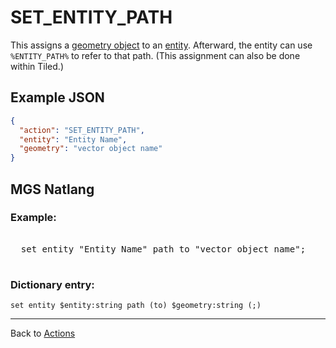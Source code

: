 # SET_ENTITY_PATH

This assigns a [geometry object](maps/vector_objects) to an [entity](entities). Afterward, the entity can use `%ENTITY_PATH%` to refer to that path. (This assignment can also be done within Tiled.)

## Example JSON

```json
{
  "action": "SET_ENTITY_PATH",
  "entity": "Entity Name",
  "geometry": "vector object name"
}
```

## MGS Natlang

### Example:

<pre class="HyperMD-codeblock mgs">

  <span class="verb">set</span> <span class="sigil">entity</span> <span class="string">"Entity Name"</span> <span class="target">path</span> <span class="operator">to</span> <span class="string">"vector object name"</span><span class="terminator">;</span>

</pre>

### Dictionary entry:

```
set entity $entity:string path (to) $geometry:string (;)
```

---

Back to [Actions](actions)
